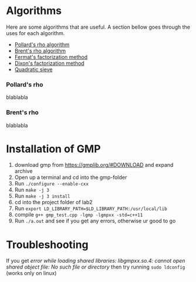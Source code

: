 # Algorithms
Here are some algorithms that are useful. A section bellow goes through the uses for each algorithm.

* [Pollard's rho algorithm](https://en.wikipedia.org/wiki/Pollard%27s_rho_algorithm)
* [Brent's rho algorithm](http://comeoncodeon.wordpress.com/2010/09/18/pollard-rho-brent-integer-factorization/)
* [Fermat's factorization method](https://en.wikipedia.org/wiki/Fermat%27s_factorization_method)
* [Dixon's factorization method](https://en.wikipedia.org/wiki/Dixon%27s_factorization_method)
* [Quadratic sieve](https://en.wikipedia.org/wiki/Quadratic_sieve)

### Pollard's rho

blablabla

### Brent's rho

blablabla

# Installation of GMP

1. download gmp from https://gmplib.org/#DOWNLOAD and expand archive
2. Open up a terminal and cd into the gmp-folder
3. Run `./configure --enable-cxx`
4. Run `make -j 3`
5. Run `make -j 3 install`
6. cd into the project folder of lab2
7. Run `export LD_LIBRARY_PATH=$LD_LIBRARY_PATH:/usr/local/lib`
8. compile `g++ gmp_test.cpp -lgmp -lgmpxx -std=c++11`
9. Run `./a.out` and see if you get any errors, otherwise ur good to go

# Troubleshooting

If you get _error while loading shared libraries: libgmpxx.so.4: cannot open shared object file: No such file or directory_ then try running `sudo ldconfig` (works only on linux)
